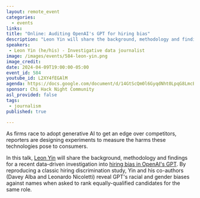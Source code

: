```yaml
---
layout: remote_event
categories:
  - events
links: 
title: "Online: Auditing OpenAI's GPT for hiring bias"
description: "Leon Yin will share the background, methodology and findings for a recent data-driven investigation into hiring bias in OpenAI's GPT. By reproducing a classic hiring discrimination study, Yin and his co-authors (Davey Alba and Leonardo Nicoletti) reveal GPT's racial and gender biases against names when asked to rank equally-qualified candidates for the same role."
speakers:
 - Leon Yin (he/his) - Investigative data journalist
image: /images/events/584-leon-yin.png
image_credit:
date: 2024-04-09T19:00:00-05:00
event_id: 584
youtube_id: L2XY4fEGAlM
agenda: https://docs.google.com/document/d/14GtScQm0l6GyqdNht0LpqG8LmcEF7i3COjNJ06PaTj8/edit#
sponsor: Chi Hack Night Community
asl_provided: false
tags:
 - journalism
published: true

---
```


As firms race to adopt generative AI to get an edge over competitors, reporters are designing experiments to measure the harms these technologies pose to consumers.

In this talk, [Leon Yin](https://www.leonyin.org/) will share the background, methodology and findings for a recent data-driven investigation into [hiring bias in OpenAI's GPT](https://www.bloomberg.com/graphics/2024-openai-gpt-hiring-racial-discrimination/). By reproducing a classic hiring discrimination study, Yin and his co-authors (Davey Alba and Leonardo Nicoletti) reveal GPT's racial and gender biases against names when asked to rank equally-qualified candidates for the same role.